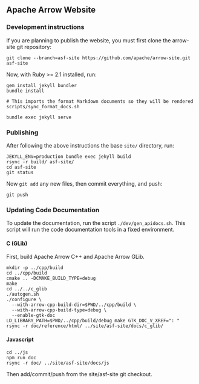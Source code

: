 <!---
  Licensed to the Apache Software Foundation (ASF) under one
  or more contributor license agreements.  See the NOTICE file
  distributed with this work for additional information
  regarding copyright ownership.  The ASF licenses this file
  to you under the Apache License, Version 2.0 (the
  "License"); you may not use this file except in compliance
  with the License.  You may obtain a copy of the License at

    http://www.apache.org/licenses/LICENSE-2.0

  Unless required by applicable law or agreed to in writing,
  software distributed under the License is distributed on an
  "AS IS" BASIS, WITHOUT WARRANTIES OR CONDITIONS OF ANY
  KIND, either express or implied.  See the License for the
  specific language governing permissions and limitations
  under the License.
-->

## Apache Arrow Website

### Development instructions

If you are planning to publish the website, you must first clone the arrow-site
git repository:

```shell
git clone --branch=asf-site https://github.com/apache/arrow-site.git asf-site
```

Now, with Ruby >= 2.1 installed, run:

```shell
gem install jekyll bundler
bundle install

# This imports the format Markdown documents so they will be rendered
scripts/sync_format_docs.sh

bundle exec jekyll serve
```

### Publishing

After following the above instructions the base `site/` directory, run:

```shell
JEKYLL_ENV=production bundle exec jekyll build
rsync -r build/ asf-site/
cd asf-site
git status
```

Now `git add` any new files, then commit everything, and push:

```
git push
```

### Updating Code Documentation

To update the documentation, run the script `./dev/gen_apidocs.sh`. This script
will run the code documentation tools in a fixed environment.

#### C (GLib)

First, build Apache Arrow C++ and Apache Arrow GLib.

```
mkdir -p ../cpp/build
cd ../cpp/build
cmake .. -DCMAKE_BUILD_TYPE=debug
make
cd ../../c_glib
./autogen.sh
./configure \
  --with-arrow-cpp-build-dir=$PWD/../cpp/build \
  --with-arrow-cpp-build-type=debug \
  --enable-gtk-doc
LD_LIBRARY_PATH=$PWD/../cpp/build/debug make GTK_DOC_V_XREF=": "
rsync -r doc/reference/html/ ../site/asf-site/docs/c_glib/
```

#### Javascript

```
cd ../js
npm run doc
rsync -r doc/ ../site/asf-site/docs/js
```

Then add/commit/push from the site/asf-site git checkout.
